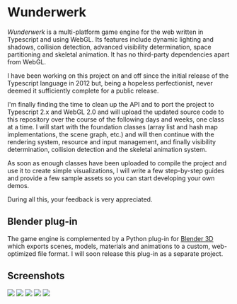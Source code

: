 Wunderwerk
==========

*Wunderwerk* is a multi-platform game engine for the web written in Typescript and using WebGL. Its features include dynamic lighting and shadows, collision detection, advanced visibility determination, space partitioning and skeletal animation. It has no third-party dependencies apart from WebGL.

I have been working on this project on and off since the initial release of the Typescript language in 2012 but, being a hopeless perfectionist, never deemed it sufficiently complete for a public release.

I'm finally finding the time to clean up the API and to port the project to Typescript 2.x and WebGL 2.0 and will upload the updated source code to this repository over the course of the following days and weeks, one class at a time. I will start with the foundation classes (array list and hash map implementations, the scene graph, etc.) and will then continue with the rendering system, resource and input management, and finally visibility determination, collision detection and the skeletal animation system.

As soon as enough classes have been uploaded to compile the project and use it to create simple visualizations, I will write a few step-by-step guides and provide a few sample assets so you can start developing your own demos.

During all this, your feedback is very appreciated.

Blender plug-in
---------------

The game engine is complemented by a Python plug-in for [Blender 3D](https://www.blender.org/) which exports scenes, models, materials and animations to a custom, web-optimized file format. I will soon release this plug-in as a separate project.

Screenshots
-----------
![](https://github.com/matthiasferch/Wunderwerk/blob/master/Screenshots/01.jpg)
![](https://github.com/matthiasferch/Wunderwerk/blob/master/Screenshots/02.jpg)
![](https://github.com/matthiasferch/Wunderwerk/blob/master/Screenshots/03.jpg)
![](https://github.com/matthiasferch/Wunderwerk/blob/master/Screenshots/04.jpg)
![](https://github.com/matthiasferch/Wunderwerk/blob/master/Screenshots/05.jpg)